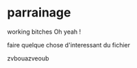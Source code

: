 # parrainage
working bitches
Oh yeah !

faire quelque chose d'interessant du fichier


zvbouazveoub
